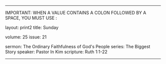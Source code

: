 ---

IMPORTANT: WHEN A VALUE CONTAINS A COLON FOLLOWED BY A SPACE, YOU MUST USE &#58;

layout: print2
title: Sunday

volume: 25
issue: 21

sermon: The Ordinary Faithfulness of God's People
series: The Biggest Story
speaker: Pastor In Kim
scripture: Ruth 1:1-22

---